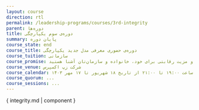 ```yaml
---
layout: course
direction: rtl
permalink: /leadership-programs/courses/3rd-integrity
parent: دوره‌ها
title: دوره‌ی سوم یکپارچگی
summary: پایان دوره
course_state: end
course_title: دوره‌ی حضوری معرفی مدل جدید یکپارچگی
course_tuition: سازمانی
course_promise: شما این دوره را در حالی ترک خواهید کرد که با یک مسیر عملی برای افزایش چشمگیر بهره‌وری، کیفیت زندگی، ایجاد ارزش و مزیت رقابتی برای خود، خانواده و سازمان‌تان آشنا هستید.
course_venue: شرکت زپ اکسپرس
course_calendar: یکشنبه‌ها و سه‌شنبه‌ها ساعت ۱۹:۰۰ تا ۲۱:۰۰ از تاریخ ۱۸ شهریور تا ۱۷ مهر ۱۴۰۳
course_quorum: ...
course_sessions: ...
---
```


{ integrity.md | component }

